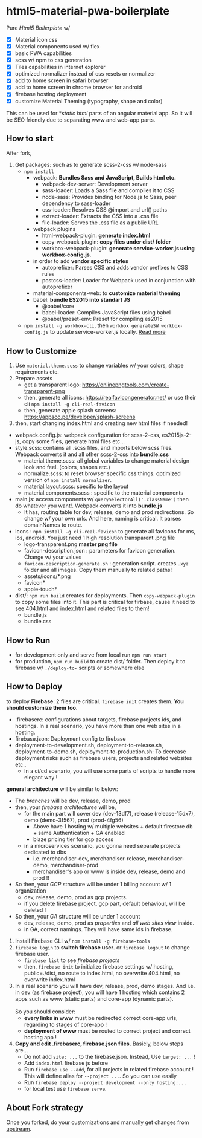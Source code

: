 # html5-material-pwa-boilerplate

Pure *Html5 Boilerplate* w/ 
- [x] Material icon css
- [x] Material components used w/ flex
- [x] basic PWA capabilities
- [x] scss w/ npm to css generation
- [x] Tiles capabilities in internet explorer
- [x] optimized normalizer instead of css resets or normalizer
- [x] add to home screen in safari browser
- [x] add to home screen in chrome browser for android
- [x] firebase hosting deployment
- [x] customize Material Theming (typography, shape and color)

This can be used for **static html* parts of an angular material app. So It will be SEO friendly due to separating www and web-app parts.

## How to start

After fork, 

1. Get packages: such as to generate scss-2-css w/ node-sass
    - `npm install`
        - webpack: **Bundles Sass and JavaScript, Builds html etc.**
            - webpack-dev-server: Development server
            - sass-loader: Loads a Sass file and compiles it to CSS
            - node-sass: Provides binding for Node.js to Sass, peer dependency to sass-loader
            - css-loader: Resolves CSS @import and url() paths
            - extract-loader: Extracts the CSS into a .css file
            - file-loader: Serves the .css file as a public URL
        - webpack plugins
            - html-webpack-plugin: **generate index.html**
            - copy-webpack-plugin: **copy files under dist/ folder**
            - workbox-webpack-plugin: **generate service-worker.js using workbox-config.js**.
        - in order to add **vendor specific styles**
            - autoprefixer: Parses CSS and adds vendor prefixes to CSS rules
            - postcss-loader: Loader for Webpack used in conjunction with autoprefixer
        - material-components-web: to **customize material theming**
        - babel: **bundle ES2015 into standart JS**
            - @babel/core
            - babel-loader: Compiles JavaScript files using babel
            - @babel/preset-env: Preset for compiling es2015
    - `npm install -g workbox-cli`, then `workbox generateSW workbox-config.js` to update service-worker.js locally. [Read more](https://developers.google.com/web/tools/workbox/modules/workbox-cli)


## How to Customize

1. Use `material.theme.scss` to change variables w/ your colors, shape requirements etc.
2. Prepare assets
   - get a transparent logo: https://onlinepngtools.com/create-transparent-png
   - then, generate all icons: https://realfavicongenerator.net/ or use their cli `npm install -g cli-real-favicon`
   - then, generate apple splash screens: https://appsco.pe/developer/splash-screens
2. then, start changing index.html and creating new html files if needed!

- webpack.config.js: webpack configuration for scss-2-css, es2015js-2-js, copy some files, generate html files etc...
- style.scss: contains all .scss files, and imports below scss files. Webpack converts it and all other scss-2-css into **bundle.css**
    - material.theme.scss: all global variables to change material design look and feel. (colors, shapes etc.)
    - normalize.scss: to reset browser specific css things. optimized version of `npm install normalizer`.
    - material.layout.scss: specific to the layout
    - material.components.scss : specific to the material components
- main.js: access components w/ `querySelectorAll('.className')` then do whatever you want!. Webpack converts it into **bundle.js**
    - It has, routing table for dev, release, demo and prod redirections. So change w/ your own urls. And here, naming is critical. It parses domainNames to route.
- icons : `npm install -g cli-real-favicon` to generate all favicons for ms, ios, android. You just need 1 high resolution transparent .png file
    - logo-transparent.png **master png file**
    - favicon-description.json : parameters for favicon generation. Change w/ your values
    - `favicon-description-generate.sh` : generation script. creates `.xyz` folder and all images. Copy them manually to related paths!
    - assets/icons/*.png
    - favicon*
    - apple-touch*
- dist/: `npm run build` creates for deployments. Then `copy-webpack-plugin` to copy some files into it. This part is critical for firbase, cause it need to see 404.html and index.html and related files to them!
    - bundle.js
    - bundle.css

## How to Run

- for development only and serve from local run `npm run start`
- for production, `npm run build` to create dist/ folder. Then deploy it to firebase w/ `./deploy-to-` scripts or somewhere else

## How to Deploy

to deploy **Firebase**: 2 files are critical. `firebase init` creates them. **You should customize them too**.

- .firebaserc: configurations about targets, firebase projects ids, and hostings. In a real scenario, you have more than one web sites in a hosting. 
- firebase.json: Deployment config to firebase
- deployment-to-development.sh, deployment-to-release.sh, deployment-to-demo.sh, deployment-to-production.sh: To decrease deployment risks such as firebase users, projects and related websites etc..
    - In a ci/cd scenario, you will use some parts of scripts to handle more elegant way !

**general architecture** will be similar to below:

- The _branches_ will be dev, release, demo, prod
- then, your _firebase architecturee_ will be, 
    - for the main part will cover dev (dev-13df7), release (release-15dx7), demo (demo-3f567), prod (prod-4fg56)
        - Above have 1 hosting w/ multiple websites + default firestore db + same Authentication + GA enabled
        - blaze pricing tier for gcp access
    - in a microservices scenario, you gonna need separate projects dedicated to dbs
        - i.e. merchandiser-dev, merchandiser-release, merchandiser-demo, merchandiser-prod
        - merchandiser's app or www is inside dev, release, demo and prod !!
- So then, your _GCP_ structure will be under 1 billing account w/ 1 organization
    - dev, release, demo, prod as gcp projects.
    - if you delete firebase project, gcp part, default behaviour, will be deleted !
- So then, your _GA_ structure will be under 1 account
    - dev, release, demo, prod as _properties_ and _all web sites view_ inside.
    - in GA, correct namings. They will have same ids in firebase.


1. Install Firebase CLI w/ `npm install -g firebase-tools`
2. `firebase login` to **switch firebase user**. or `firebase logout` to change firebase user.
    - `firebase list` to see _firebase projects_
    - then, `firebase init` to initialize firebase settings w/ hosting, public=./dist, no route to index.html, no overwrite 404.html, no overwrite index.html<br>
3. In a real scenario you will have dev, release, prod, demo stages. And i.e. in dev (as firebase project), you will have 1 hosting which contains 2 apps such as www (static parts) and core-app (dynamic parts).<br><br>
So you should consider:
    - **every links in www** must be redirected correct core-app urls, regarding to stages of core-app !
    - **deployment of www** must be routed to correct project and correct hosting app ! 
4. **Copy and edit .firebaserc, firebase.json files.** Basicly, below steps are...
    - Do not add `site: ...` to the firebase.json. Instead, Use `target: ...` !
    - Add `index.html` firebase js before </body>
    - Run `firebase use --add`, for all projects in related firebase account ! This will define alias for `--project ...`. So you can use easily
    - Run `firebase deploy --project development --only hosting:...`
    - for local test use `firebase serve`.

## About Fork strategy

Once you forked, do your customizations and manually get changes from [upstream](https://github.com/tansudasli/html5-material-pwa-boilerplate).
